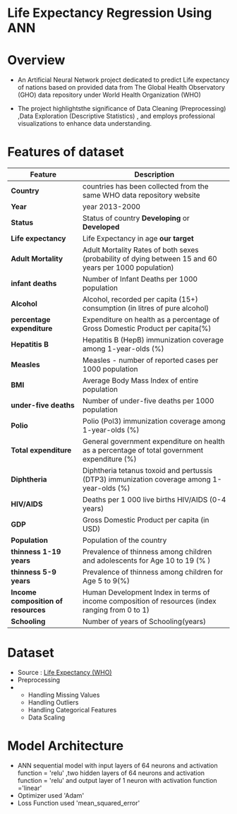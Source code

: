 # Life Expectancy Regression Using ANN

# Overview

- An Artificial Neural Network project dedicated to predict Life expectancy of nations based on provided data from The Global Health Observatory (GHO) data repository under World Health Organization (WHO) 

- The project highlightsthe significance of Data Cleaning (Preprocessing) ,Data Exploration (Descriptive Statistics) , and employs professional visualizations to enhance data understanding.

# Features of dataset

|Feature | Description
|------|------------
|**Country** | countries has been collected from the same WHO data repository website 
|**Year**|year 2013-2000
|**Status**|Status of country **Developing** or **Developed**
|**Life expectancy**|Life Expectancy in age **our target**
|**Adult Mortality**|Adult Mortality Rates of both sexes (probability of dying between 15 and 60 years per 1000 population)
|**infant deaths**|Number of Infant Deaths per 1000 population
|**Alcohol**|Alcohol, recorded per capita (15+) consumption (in litres of pure alcohol)
|**percentage expenditure**|Expenditure on health as a percentage of Gross Domestic Product per capita(%)
|**Hepatitis B**|Hepatitis B (HepB) immunization coverage among 1-year-olds (%)
|**Measles**|Measles - number of reported cases per 1000 population
|**BMI**|Average Body Mass Index of entire population
|**under-five deaths**|Number of under-five deaths per 1000 population
|**Polio**|Polio (Pol3) immunization coverage among 1-year-olds (%)
|**Total expenditure**|General government expenditure on health as a percentage of total government expenditure (%)
|**Diphtheria**|Diphtheria tetanus toxoid and pertussis (DTP3) immunization coverage among 1-year-olds (%)
|**HIV/AIDS**|Deaths per 1 000 live births HIV/AIDS (0-4 years)
|**GDP**|Gross Domestic Product per capita (in USD)
|**Population**|Population of the country
|**thinness  1-19 years**|Prevalence of thinness among children and adolescents for Age 10 to 19 (% )
|**thinness 5-9 years**|Prevalence of thinness among children for Age 5 to 9(%)
|**Income composition of resources**|Human Development Index in terms of income composition of resources (index ranging from 0 to 1)
|**Schooling**|Number of years of Schooling(years)

# Dataset

- Source : [Life Expectancy (WHO)](https://www.google.com](https://www.kaggle.com/datasets/kumarajarshi/life-expectancy-who)https://www.kaggle.com/datasets/kumarajarshi/life-expectancy-who)
- Preprocessing
- - Handling Missing Values
  - Handling Outliers
  - Handling Categorical Features
  - Data Scaling
 
# Model Architecture

- ANN sequential model with input layers of 64 neurons and activation function = 'relu' ,two hidden layers of 64 neurons and activation function = 'relu' and output layer of 1 neuron with activation function ='linear'
- Optimizer used 'Adam'
- Loss Function used 'mean_squared_error'
